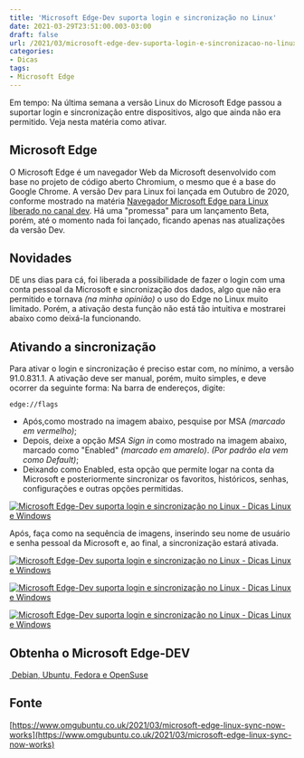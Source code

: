 ```yaml
---
title: 'Microsoft Edge-Dev suporta login e sincronização no Linux'
date: 2021-03-29T23:51:00.003-03:00
draft: false
url: /2021/03/microsoft-edge-dev-suporta-login-e-sincronizacao-no-linux.html
categories:
- Dicas
tags: 
- Microsoft Edge
---
```


Em tempo: Na última semana a versão Linux do Microsoft Edge passou a suportar login e sincronização entre dispositivos, algo que ainda não era permitido. Veja nesta matéria como ativar.

<!--more-->

## Microsoft Edge

  
O Microsoft Edge é um navegador Web da Microsoft desenvolvido com base no projeto de código aberto Chromium, o mesmo que é a base do Google Chrome. A versão Dev para Linux foi lançada em Outubro de 2020, conforme mostrado na matéria [Navegador Microsoft Edge para Linux liberado no canal dev](https://info.wsouza.com.br/2020/10/navegador-microsoft-edge-para-linux.html). Há uma "promessa" para um lançamento Beta, porém, até o momento nada foi lançado, ficando apenas nas atualizações da versão Dev.  
  

## Novidades

  
DE uns dias para cá, foi liberada a possibilidade de fazer o login com uma conta pessoal da Microsoft e sincronização dos dados, algo que não era permitido e tornava _(na minha opinião)_ o uso do Edge no Linux muito limitado. Porém, a ativação desta função não está tão intuitiva e mostrarei abaixo como deixá-la funcionando.  
  

## Ativando a sincronização

  
Para ativar o login e sincronização é preciso estar com, no mínimo, a versão 91.0.831.1. A ativação deve ser manual, porém, muito simples, e deve ocorrer da seguinte forma: Na barra de endereços, digite:  
  

`edge://flags`
  

*   Após,como mostrado na imagem abaixo, pesquise por MSA _(marcado em vermelho)_;
*   Depois, deixe a opção _MSA Sign in_ como mostrado na imagem abaixo, marcado como "Enabled" _(marcado em amarelo)_. _(Por padrão ela vem como Default)_;
*   Deixando como Enabled, esta opção que permite logar na conta da Microsoft e posteriormente sincronizar os favoritos, históricos, senhas, configurações e outras opções permitidas.

[![Microsoft Edge-Dev suporta login e sincronização no Linux - Dicas Linux e Windows](https://1.bp.blogspot.com/-DVHqC5EB-hk/YGKJn6lxKzI/AAAAAAAAR50/k-r2BT9iqXEUzgiOd4H-3lBKyCirohZoACNcBGAsYHQ/s600/FLAGS1.png "Microsoft Edge-Dev suporta login e sincronização no Linux - Dicas Linux e Windows")](https://1.bp.blogspot.com/-DVHqC5EB-hk/YGKJn6lxKzI/AAAAAAAAR50/k-r2BT9iqXEUzgiOd4H-3lBKyCirohZoACNcBGAsYHQ/s869/FLAGS1.png)

  
Após, faça como na sequência de imagens, inserindo seu nome de usuário e senha pessoal da Microsoft e, ao final, a sincronização estará ativada.  

[![Microsoft Edge-Dev suporta login e sincronização no Linux - Dicas Linux e Windows](https://1.bp.blogspot.com/-G3w4Hp2ed9w/YGKNP6ya50I/AAAAAAAAR58/1vZoP1KemEM8Ey1hRIT-rY865grRs2XMQCNcBGAsYHQ/s16000/FLAGS2.png "Microsoft Edge-Dev suporta login e sincronização no Linux - Dicas Linux e Windows")](https://1.bp.blogspot.com/-G3w4Hp2ed9w/YGKNP6ya50I/AAAAAAAAR58/1vZoP1KemEM8Ey1hRIT-rY865grRs2XMQCNcBGAsYHQ/s534/FLAGS2.png)

  

[![Microsoft Edge-Dev suporta login e sincronização no Linux - Dicas Linux e Windows](https://1.bp.blogspot.com/-9MhZixgWddw/YGKNWbjYQQI/AAAAAAAAR6A/5PrOFwyjX5wKlkUjrFejNlPPfcoM92uOQCNcBGAsYHQ/w327-h400/FLAGS3.png "Microsoft Edge-Dev suporta login e sincronização no Linux - Dicas Linux e Windows")](https://1.bp.blogspot.com/-9MhZixgWddw/YGKNWbjYQQI/AAAAAAAAR6A/5PrOFwyjX5wKlkUjrFejNlPPfcoM92uOQCNcBGAsYHQ/s567/FLAGS3.png)

  

[![Microsoft Edge-Dev suporta login e sincronização no Linux - Dicas Linux e Windows](https://1.bp.blogspot.com/-zUnOnC2oqyA/YGKNbXOhUWI/AAAAAAAAR6E/GLyB_zGy0DcA_8i_pYdu6VyaXtoq2lIWwCNcBGAsYHQ/w368-h400/FLAGS4.png "Microsoft Edge-Dev suporta login e sincronização no Linux - Dicas Linux e Windows")](https://1.bp.blogspot.com/-zUnOnC2oqyA/YGKNbXOhUWI/AAAAAAAAR6E/GLyB_zGy0DcA_8i_pYdu6VyaXtoq2lIWwCNcBGAsYHQ/s427/FLAGS4.png)

  

## Obtenha o Microsoft Edge-DEV

  

[ Debian, Ubuntu, Fedora e OpenSuse](https://www.microsoftedgeinsider.com/pt-pt)

  

## Fonte

  
[https://www.omgubuntu.co.uk/2021/03/microsoft-edge-linux-sync-now-works](https://www.omgubuntu.co.uk/2021/03/microsoft-edge-linux-sync-now-works)
